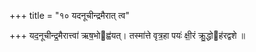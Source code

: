 +++
title = "१० यदनूचीन्द्रमैरात् त्व"

+++
यद॒नूचीन्द्र॒मैरात्त्वा॑ ऋष॒भोह्व॑यत्। तस्मा॑त्ते वृत्र॒हा पयः॑ क्षी॒रं क्रु॒द्धोह॑रद्वशे ॥